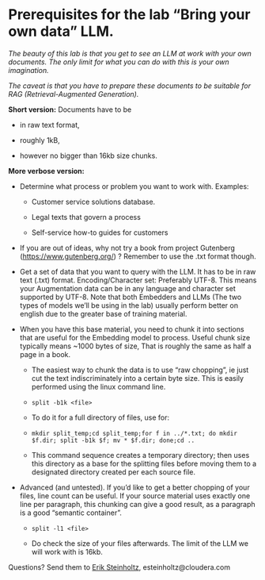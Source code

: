 # Prerequisites for the lab “Bring your own data” LLM.

_The beauty of this lab is that you get to see an LLM at work with your own documents. The only limit for what you can do with this is your own imagination._ 

_The caveat is that you have to prepare these documents to be suitable for RAG (Retrieval-Augmented Generation)._

**Short version:** Documents have to be 

- in raw text format, 

- roughly 1kB, 

- however no bigger than 16kb size chunks.

**More verbose version:**

- Determine what process or problem you want to work with. Examples: 

  - Customer service solutions database. 

  - Legal texts that govern a process

  - Self-service how-to guides for customers

- If you are out of ideas, why not try a book from project Gutenberg (<https://www.gutenberg.org/>) ? Remember to use the .txt format though.

- Get a set of data that you want to query with the LLM. It has to be in raw text (.txt) format. Encoding/Character set: Preferably UTF-8. This means your Augmentation data can be in any language and character set supported by UTF-8. Note that both Embedders and LLMs (The two types of models we’ll be using in the lab) usually perform better on english due to the greater base of training material.

- When you have this base material, you need to chunk it into sections that are useful for the Embedding model to process. Useful chunk size typically means \~1000 bytes of size, That is roughly the same as half a page in a book.

  - The easiest way to chunk the data is to use “raw chopping”, ie just cut the text indiscriminately into a certain byte size. This is easily performed using the linux command line.

  - `split -b1k <file>`

  - To do it for a full directory of files, use for:

  - `mkdir split_temp;cd split_temp;for f in ../*.txt; do mkdir $f.dir; split -b1k $f; mv * $f.dir; done;cd ..`

  - This command sequence creates a temporary directory; then uses this directory as a base for the splitting files before moving them to a designated directory created per each source file.

- Advanced (and untested). If you’d like to get a better chopping of your files, line count can be useful. If your source material uses exactly one line per paragraph, this chunking can give a good result, as a paragraph is a good “semantic container”.

  - `split -l1 <file>`

  - Do check the size of your files afterwards. The limit of the LLM we will work with is 16kb.

Questions? Send them to [Erik Steinholtz](mailto:esteinholtz@cloudera.com), esteinholtz\@cloudera.com
